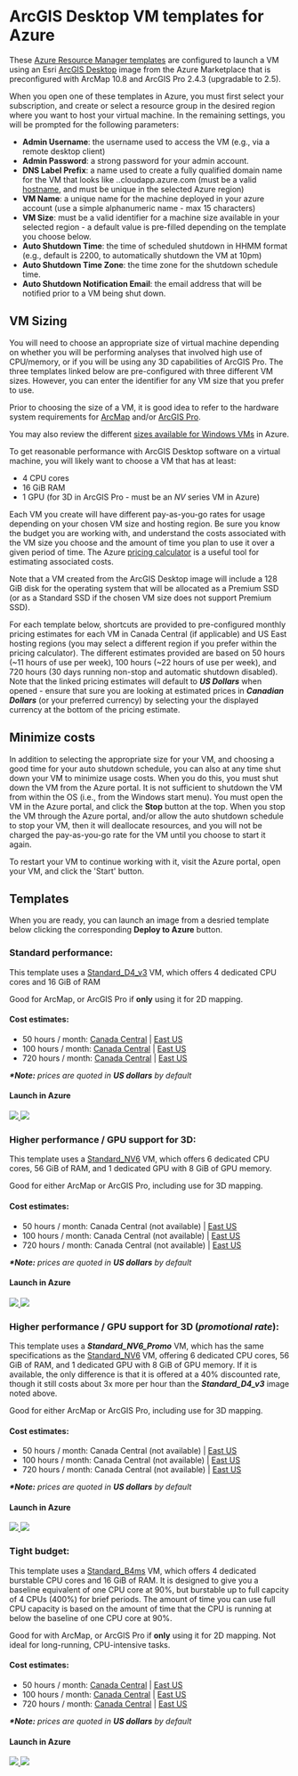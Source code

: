 # ArcGIS Desktop VM templates for Azure

These [Azure Resource Manager templates](https://docs.microsoft.com/en-us/azure/azure-resource-manager/templates/overview) are configured to launch a VM using an Esri [ArcGIS Desktop](https://azuremarketplace.microsoft.com/en-us/marketplace/apps/esri.arcgis-desktop) image from the Azure Marketplace that is preconfigured with ArcMap 10.8 and ArcGIS Pro 2.4.3 (upgradable to 2.5).

When you open one of these templates in Azure, you must first select your subscription, and create or select a resource group in the desired region where you want to host your virtual machine.  In the remaining settings, you will be prompted for the following parameters:
* **Admin Username**: the username used to access the VM (e.g., via a remote desktop client)
* **Admin Password**: a strong password for your admin account.
* **DNS Label Prefix**: a name used to create a fully qualified domain name for the VM that looks like <my-machine-dns-name>.<region>.cloudapp.azure.com (must be a valid [hostname](https://en.wikipedia.org/wiki/Hostname#Syntax), and must be unique in the selected Azure region)
* **VM Name**: a unique name for the machine deployed in your azure account (use a simple alphanumeric name - max 15 characters)
* **VM Size**: must be a valid identifier for a machine size available in your selected region - a default value is pre-filled depending on the template you choose below.
* **Auto Shutdown Time**: the time of scheduled shutdown in HHMM format (e.g., default is 2200, to automatically shutdown the VM at 10pm)
* **Auto Shutdown Time Zone**: the time zone for the shutdown schedule time.
* **Auto Shutdown Notification Email**: the email address that will be notified prior to a VM being shut down.

## VM Sizing

You will need to choose an appropriate size of virtual machine depending on whether you will be performing analyses that involved high use of CPU/memory, or if you will be using any 3D capabilities of ArcGIS Pro.  The three templates linked below are pre-configured with three different VM sizes.  However, you can enter the identifier for any VM size that you prefer to use.

Prior to choosing the size of a VM, it is good idea to refer to the hardware system requirements for [ArcMap](https://desktop.arcgis.com/en/system-requirements/latest/arcgis-desktop-system-requirements.htm) and/or [ArcGIS Pro](https://pro.arcgis.com/en/pro-app/get-started/arcgis-pro-system-requirements.htm).

You may also review the different [sizes available for Windows VMs](https://docs.microsoft.com/en-us/azure/virtual-machines/windows/sizes) in Azure.

To get reasonable performance with ArcGIS Desktop software on a virtual machine, you will likely want to choose a VM that has at least:
* 4 CPU cores
* 16 GiB RAM
* 1 GPU (for 3D in ArcGIS Pro - must be an *NV* series VM in Azure)

Each VM you create will have different pay-as-you-go rates for usage depending on your chosen VM size and hosting region.  Be sure you know the budget you are working with, and understand the costs associated with the VM size you choose and the amount of time you plan to use it over a given period of time.  The Azure [pricing calculator](https://azure.microsoft.com/pricing/calculator/) is a useful tool for estimating associated costs.

Note that a VM created from the ArcGIS Desktop image will include a 128 GiB disk for the operating system that will be allocated as a Premium SSD (or as a Standard SSD if the chosen VM size does not support Premium SSD).

For each template below, shortcuts are provided to pre-configured monthly pricing estimates for each VM in Canada Central (if applicable) and US East hosting regions (you may select a different region if you prefer within the pricing calculator).  The different estimates provided are based on 50 hours (~11 hours of use per week), 100 hours (~22 hours of use per week), and 720 hours (30 days running non-stop and automatic shutdown disabled).  Note that the linked pricing estimates will default to ***US Dollars*** when opened - ensure that sure you are looking at estimated prices in ***Canadian Dollars*** (or your preferred currency) by selecting your the displayed currency at the bottom of the pricing estimate.

## Minimize costs

In addition to selecting the appropriate size for your VM, and choosing a good time for your auto shutdown schedule, you can also at any time shut down your VM to minimize usage costs.  When you do this, you must shut down the VM from the Azure portal.  It is not sufficient to shutdown the VM from within the OS (i.e., from the Windows start menu).  You must open the VM in the Azure portal, and click the **Stop** button at the top.  When you stop the VM through the Azure portal, and/or allow the auto shutdown schedule to stop your VM, then it will deallocate resources, and you will not be charged the pay-as-you-go rate for the VM until you choose to start it again.

To restart your VM to continue working with it, visit the Azure portal, open your VM, and click the 'Start' button.

## Templates

When you are ready, you can launch an image from a desried template below clicking the corresponding **Deploy to Azure** button.

### Standard performance:

This template uses a [Standard_D4_v3](https://docs.microsoft.com/en-us/azure/virtual-machines/dv3-dsv3-series?toc=/azure/virtual-machines/linux/toc.json&bc=/azure/virtual-machines/linux/breadcrumb/toc.json) VM, which offers 4 dedicated CPU cores and 16 GiB of RAM

Good for ArcMap, or ArcGIS Pro if **only** using it for 2D mapping.

#### Cost estimates:

* 50 hours / month: [Canada Central](https://azure.com/e/1b9ab303f18247dd8d54e68706d4ea66) | [East US](https://azure.com/e/9805613cc92542b28f9fb1f19971d51c)
* 100 hours / month: [Canada Central](https://azure.com/e/342551265b2e4b38bb09c78b46daa5fb) | [East US](https://azure.com/e/1652f8530baf4698ba9bfc4cdc2eb440)
* 720 hours / month: [Canada Central](https://azure.com/e/caf534c2d62f4b39b4b2c79ef43fcc80) | [East US](https://azure.com/e/927aafe566734ecbbfa567e030016222)

***\*Note:*** *prices are quoted in **US dollars** by default*

#### Launch in Azure

<a href="https://portal.azure.com/#create/Microsoft.Template/uri/https%3A%2F%2Fraw.githubusercontent.com%2Fhighered-esricanada%2Fazure-templates%2Fmaster%2Farcgis_desktop_D4v3.json" target="_blank">
    <img src="https://azuredeploy.net/deploybutton.png"/>
</a>
<a href="http://armviz.io/#/?load=https%3A%2F%2Fraw.githubusercontent.com%2Fhighered-esricanada%2Fazure-templates%2Fmaster%2Farcgis_desktop_D4v3.json" target="_blank">
    <img src="http://armviz.io/visualizebutton.png"/>
</a>

### Higher performance / GPU support for 3D:

This template uses a [Standard_NV6](https://docs.microsoft.com/en-us/azure/virtual-machines/nv-series?toc=/azure/virtual-machines/linux/toc.json&bc=/azure/virtual-machines/linux/breadcrumb/toc.json) VM, which offers 6 dedicated CPU cores, 56 GiB of RAM, and 1 dedicated GPU with 8 GiB of GPU memory.

Good for either ArcMap or ArcGIS Pro, including use for 3D mapping.

#### Cost estimates:

* 50 hours / month: Canada Central (not available) | [East US](https://azure.com/e/c628fec001474b1d889b474b312e39a0)
* 100 hours / month: Canada Central (not available) | [East US](https://azure.com/e/bedf8b2468b344d38377f06c1ecc7f90)
* 720 hours / month: Canada Central (not available) | [East US](https://azure.com/e/d352f352f2174a0ab9e3c49369b9b846)

***\*Note:*** *prices are quoted in **US dollars** by default*

#### Launch in Azure

<a href="https://portal.azure.com/#create/Microsoft.Template/uri/https%3A%2F%2Fraw.githubusercontent.com%2Fhighered-esricanada%2Fazure-templates%2Fmaster%2Farcgis_desktop_NV6.json" target="_blank">
    <img src="https://azuredeploy.net/deploybutton.png"/>
</a>
<a href="http://armviz.io/#/?load=https%3A%2F%2Fraw.githubusercontent.com%2Fhighered-esricanada%2Fazure-templates%2Fmaster%2Farcgis_desktop_NV6.json" target="_blank">
    <img src="http://armviz.io/visualizebutton.png"/>
</a>


### Higher performance / GPU support for 3D (*promotional rate*):

This template uses a ***Standard_NV6_Promo*** VM, which has the same specifications as the [Standard_NV6](https://docs.microsoft.com/en-us/azure/virtual-machines/nv-series?toc=/azure/virtual-machines/linux/toc.json&bc=/azure/virtual-machines/linux/breadcrumb/toc.json) VM, offering 6 dedicated CPU cores, 56 GiB of RAM, and 1 dedicated GPU with 8 GiB of GPU memory.  If it is available, the only difference is that it is offered at a 40% discounted rate, though it still costs about 3x more per hour than the ***Standard_D4_v3*** image noted above.

Good for either ArcMap or ArcGIS Pro, including use for 3D mapping.

#### Cost estimates:

* 50 hours / month: Canada Central (not available) | [East US](https://azure.com/e/91ef457260354715947a9f5c5374a139)
* 100 hours / month: Canada Central (not available) | [East US](https://azure.com/e/a3fe7b6afc384145a08f34ca74b5de2c)
* 720 hours / month: Canada Central (not available) | [East US](https://azure.com/e/ddcc8ab78d6e476aafc27ce498ad5d71)

***\*Note:*** *prices are quoted in **US dollars** by default*

#### Launch in Azure

<a href="https://portal.azure.com/#create/Microsoft.Template/uri/https%3A%2F%2Fraw.githubusercontent.com%2Fhighered-esricanada%2Fazure-templates%2Fmaster%2Farcgis_desktop_NV6_Promo.json" target="_blank">
    <img src="https://azuredeploy.net/deploybutton.png"/>
</a>
<a href="http://armviz.io/#/?load=https%3A%2F%2Fraw.githubusercontent.com%2Fhighered-esricanada%2Fazure-templates%2Fmaster%2Farcgis_desktop_NV6_Promo.json" target="_blank">
    <img src="http://armviz.io/visualizebutton.png"/>
</a>


### Tight budget:

This template uses a [Standard_B4ms](https://docs.microsoft.com/en-us/azure/virtual-machines/sizes-b-series-burstable?toc=/azure/virtual-machines/linux/toc.json&bc=/azure/virtual-machines/linux/breadcrumb/toc.json) VM, which offers 4 dedicated burstable CPU cores and 16 GiB of RAM.  It is designed to give you a baseline equivalent of one CPU core at 90%, but burstable up to full capcity of 4 CPUs (400%) for brief periods.  The amount of time you can use full CPU capacity is based on the amount of time that the CPU is running at below the baseline of one CPU core at 90%.

Good for with ArcMap, or ArcGIS Pro if **only** using it for 2D mapping.  Not ideal for long-running, CPU-intensive tasks.

#### Cost estimates:

* 50 hours / month: [Canada Central](https://azure.com/e/e5f0e3f09ec040ffbc07d7c810dd2405) | [East US](https://azure.com/e/744afcbcbf40419fb51630d29d2d34f6)
* 100 hours / month: [Canada Central](https://azure.com/e/1eda7d4e0a764a29820451889414952f) | [East US](https://azure.com/e/9d313bb04080428fa43cd059174f059b)
* 720 hours / month: [Canada Central](https://azure.com/e/f49f188d4a0c4863a29d8604b036e30f) | [East US](https://azure.com/e/7ab814f86d5c407892d76258af79f6cc)

***\*Note:*** *prices are quoted in **US dollars** by default*

#### Launch in Azure

<a href="https://portal.azure.com/#create/Microsoft.Template/uri/https%3A%2F%2Fraw.githubusercontent.com%2Fhighered-esricanada%2Fazure-templates%2Fmaster%2Farcgis_desktop_B4ms.json" target="_blank">
    <img src="https://azuredeploy.net/deploybutton.png"/>
</a>
<a href="http://armviz.io/#/?load=https%3A%2F%2Fraw.githubusercontent.com%2Fhighered-esricanada%2Fazure-templates%2Fmaster%2Farcgis_desktop_B4ms.json" target="_blank">
    <img src="http://armviz.io/visualizebutton.png"/>
</a>

